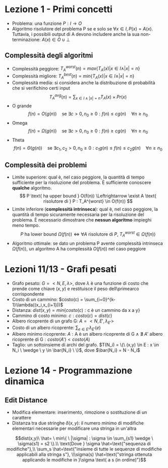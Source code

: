 # Lezione 1 - Primi concetti
- Problema: una funzione $P:I \to O$
- Algoritmo risolutore del problema P se e solo se $\forall x \in I, P(x)=A(x)$. Tuttavia, i possibili output di A devono includere anche la sua non-terminazione: $A(x) \in O \cup \bot$

## Complessità degli algoritmi
- Complessità peggiore: $T_A^{worst}(n)=max\{T_A(x)|x \in I \wedge |x| = n \}$
- Complessità migliore: $T_A^{best}(n) = min\{T_A(x)|x \in I \wedge |x| = n \}$
- Complessità media: si considera anche la distribuzione di probabilità che si verifichino certi input
$$
T_A^{avg}(n) = \sum_{x \in I \wedge |x| = n}T_A(x) \times Pr(x)
$$
- O grande
$$
f(n) = O(g(n)) \quad \text{se } \exists c>0, n_0 \ge 0 : f(n) \le cg(n) \quad \forall n \ge n_0
$$
- Omega
$$
f(n) = \Omega (g(n)) \quad \text{se } \exists c>0, n_0\ge0 : f(n)\ge cg(n) \quad \forall n \ge n_0
$$
- Theta
$$
f(n) = \Theta (g(n)) \quad \text{se } \exists c_1,c_2>0, n_0\ge0 : c_1 g(n) \le f(n) \le c_2 g(n) \quad \forall n \ge n_0
$$

## Complessità dei problemi
- Limite superiore: qual è, nel caso peggiore, la quantità di tempo sufficiente per la risoluzione del problema. È sufficiente conoscere **qualche** algoritmo.
$$
P \text{ ha upper bound } O(f(n)) \Leftrightarrow \exist A \text{ risolutore di } P : T_A^{worst} \in O(f(n))
$$
- Limite inferiore (**complessità intrinseca**): qual è, nel caso peggiore, la quantità di tempo sicuramente necessaria per la risoluzione del problema. È necessario dimostrare che **nessun algoritmo** impieghi meno tempo.
$$
P \text{ ha lower bound } \Omega (f(n)) \Leftrightarrow \forall A \text{ risolutore di } P,\  T_A^{worst} \in \Omega (f(n))
$$
- Algoritmo ottimale: se dato un problema P avente complessità intrinseca $\Omega (f(n))$, un algoritmo A ha complessità $O(f(n))$ nel caso peggiore


# Lezioni 11/13 - Grafi pesati
- Grafo pesato: $G = < N, E, \lambda >$, dove $\lambda$ è una funzione di costo che prende come chiave $(x,y)$ e restituisce il peso dell\primearco corrispondente
- Costo di un cammino: $costo(c) = \sum_{i=0}^{k-1}\lambda((x_i,x_{i+1}))$
- Distanza: $dist(x,y) = min\{costo(c):\text{c è un cammino da x a y}\}$
- Cammino di costo minimo: $c : costo(c) = dist(c)$
- Albero ricoprente di un grafo G: $A = < N, E\prime, \lambda_{E\prime} >$
- Costo di un albero ricoprente: $\sum_{e \in E\prime} \lambda_{E\prime}(e)$
- Albero minimo ricoprente: $A : \text{A è un albero ricoprente di G}\ \wedge\ \nexists\ A\prime\text{ albero ricoprente di G} : costo(A\prime) < costo(A)$
- Taglio: un sottoinsieme di archi del grafo. $T(N_i) = \{\ (x,y) \in E : x \in N_i \ \wedge \ y \in \bar{N_i} \ \}$, dove $\bar{N_i} = N - N_i$


# Lezione 14 - Programmazione dinamica
## Edit Distance
- Modifica elementare: inserimento, rimozione o sostituzione di un carattere
- Distanza tra due stringhe $\delta(x,y)$: il numero minimo di modifiche elementari necessarie per          modificare una stringa in un'altra
```math
dist(x,y)\  \hat= \ min\{ \ |\sigma| : \sigma \in \sum_{s1} \wedge \ \sigma(s1) = s2 \}.\\
\text{Dove } \sigma \hat=\text{"sequenza di modifiche"},\\ \sum_s \hat=\text{"insieme di tutte le sequenze di modifiche applicabili alla stringa s"}, \\\sigma(s) \hat=\text{"stringa ottenuta applicando le modifiche in }\sigma \text{ a s (in ordine)"}
```